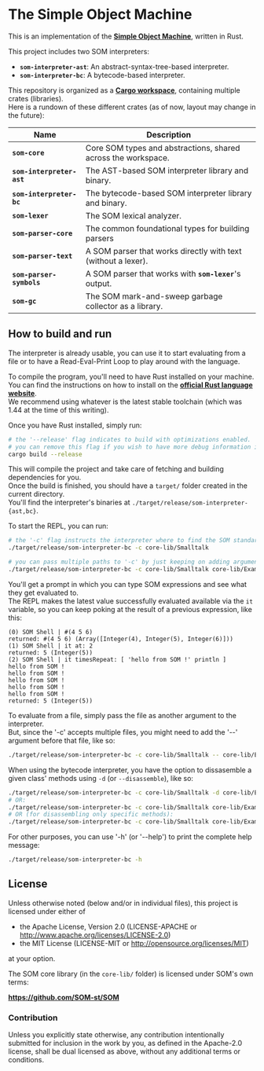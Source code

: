 The Simple Object Machine
=========================

This is an implementation of the [**Simple Object Machine**], written in Rust.

[**Simple Object Machine**]: https://som-st.github.io

This project includes two SOM interpreters:

- **`som-interpreter-ast`**: An abstract-syntax-tree-based interpreter.
- **`som-interpreter-bc`**: A bytecode-based interpreter.

This repository is organized as a [**Cargo workspace**], containing multiple crates (libraries).  
Here is a rundown of these different crates (as of now, layout may change in the future):

| Name                      | Description                                                   |
| ------------------------- | ------------------------------------------------------------- |
| **`som-core`**            | Core SOM types and abstractions, shared across the workspace. |
| **`som-interpreter-ast`** | The AST-based SOM interpreter library and binary.             |
| **`som-interpreter-bc`**  | The bytecode-based SOM interpreter library and binary.        |
| **`som-lexer`**           | The SOM lexical analyzer.                                     |
| **`som-parser-core`**     | The common foundational types for building parsers            |
| **`som-parser-text`**     | A SOM parser that works directly with text (without a lexer). |
| **`som-parser-symbols`**  | A SOM parser that works with **`som-lexer`**'s output.        |
| **`som-gc`**              | The SOM mark-and-sweep garbage collector as a library.        |

[**Cargo workspace**]: https://doc.rust-lang.org/cargo/reference/workspaces.html

How to build and run
--------------------

The interpreter is already usable, you can use it to start evaluating from a file or to have a Read-Eval-Print Loop to play around with the language.

To compile the program, you'll need to have Rust installed on your machine.  
You can find the instructions on how to install on the [**official Rust language website**].  
We recommend using whatever is the latest stable toolchain (which was 1.44 at the time of this writing).  

[**official Rust language website**]: https://www.rust-lang.org/tools/install

Once you have Rust installed, simply run:

```bash
# the '--release' flag indicates to build with optimizations enabled.
# you can remove this flag if you wish to have more debug information in the emitted binary.
cargo build --release
```

This will compile the project and take care of fetching and building dependencies for you.  
Once the build is finished, you should have a `target/` folder created in the current directory.  
You'll find the interpreter's binaries at `./target/release/som-interpreter-{ast,bc}`.

To start the REPL, you can run:

```bash
# the '-c' flag instructs the interpreter where to find the SOM standard library.
./target/release/som-interpreter-bc -c core-lib/Smalltalk

# you can pass multiple paths to '-c' by just keeping on adding arguments.
./target/release/som-interpreter-bc -c core-lib/Smalltalk core-lib/Examples
```

You'll get a prompt in which you can type SOM expressions and see what they get evaluated to.  
The REPL makes the latest value successfully evaluated available via the `it` variable, so you can keep poking at the result of a previous expression, like this:

```plain
(0) SOM Shell | #(4 5 6)
returned: #(4 5 6) (Array([Integer(4), Integer(5), Integer(6)]))
(1) SOM Shell | it at: 2
returned: 5 (Integer(5))
(2) SOM Shell | it timesRepeat: [ 'hello from SOM !' println ]
hello from SOM !
hello from SOM !
hello from SOM !
hello from SOM !
hello from SOM !
returned: 5 (Integer(5))
```

To evaluate from a file, simply pass the file as another argument to the interpreter.  
But, since the '-c' accepts multiple files, you might need to add the '--' argument before that file, like so:

```bash
./target/release/som-interpreter-bc -c core-lib/Smalltalk -- core-lib/Examples/Hello.som
```

When using the bytecode interpreter, you have the option to dissasemble a given class' methods using `-d` (or `--disassemble`), like so:

```bash
./target/release/som-interpreter-bc -c core-lib/Smalltalk -d core-lib/Examples/Hello.som
# OR:
./target/release/som-interpreter-bc -c core-lib/Smalltalk core-lib/Examples -d Hello
# OR (for disassembling only specific methods):
./target/release/som-interpreter-bc -c core-lib/Smalltalk core-lib/Examples -d Hello first:method: second:method:
```

For other purposes, you can use '-h' (or '--help') to print the complete help message:

```bash
./target/release/som-interpreter-bc -h
```

License
-------

Unless otherwise noted (below and/or in individual files), this project is licensed under either of

- the Apache License, Version 2.0 (LICENSE-APACHE or <http://www.apache.org/licenses/LICENSE-2.0>)
- the MIT License (LICENSE-MIT or <http://opensource.org/licenses/MIT>)

at your option.

The SOM core library (in the `core-lib/` folder) is licensed under SOM's own terms:

**<https://github.com/SOM-st/SOM>**

### Contribution

Unless you explicitly state otherwise, any contribution intentionally submitted for inclusion in the work by you, as defined in the Apache-2.0 license, shall be dual licensed as above, without any additional terms or conditions.
